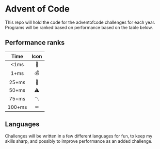 # Advent of Code

This repo will hold the code for the adventofcode challenges for each year. Programs will be ranked based on performance based on the table below.

## Performance ranks
| Time | Icon |
| :--: | :--: |
| <1ms | :gem: |
| 1+ms | :moneybag: |
| 25+ms | :3rd_place_medal: |
| 50+ms | :warning: |
| 75+ms | :part_alternation_mark: |
| 100+ms | :coffin: |

## Languages
Challenges will be written in a few different languages for fun, to keep my skills sharp, and possibly to improve performance as an added challenge.
